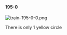 #### 195-0
![train-195-0-0.png](https://github.com/lil-lab/nlvr/raw/master/nlvr/train/images/53/train-195-0-0.png "train-195-0-0.png")

There is only 1 yellow circle